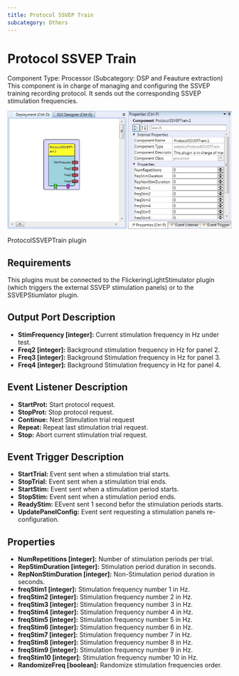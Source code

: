 ```yaml
---
title: Protocol SSVEP Train
subcategory: Others
---
```


# Protocol SSVEP Train

Component Type: Processor (Subcategory: DSP and Feauture extraction) This component is in charge of managing and configuring the SSVEP training recording protocol. It sends out the corresponding SSVEP stimulation frequencies.

![Screenshot: ProtocolSSVEPTrain plugin](./img/protocolssveptrain.jpg "Screenshot: ProtocolSSVEPTrain plugin")

ProtocolSSVEPTrain plugin

## Requirements

This plugins must be connected to the FlickeringLightStimulator plugin (which triggers the external SSVEP stimulation panels) or to the SSVEPStiumlator plugin.

## Output Port Description

- **StimFrequency \[integer\]:** Current stimulation frequency in Hz under test.
- **Freq2 \[integer\]:** Background stimulation frequency in Hz for panel 2.
- **Freq3 \[integer\]:** Background Stimulation frequency in Hz for panel 3.
- **Freq4 \[integer\]:** Background Stimulation frequency in Hz for panel 4.

## Event Listener Description

- **StartProt:** Start protocol request.
- **StopProt:** Stop protocol request.
- **Continue:** Next Stimulation trial request
- **Repeat:** Repeat last stimulation trial request.
- **Stop:** Abort current stimulation trial request.

## Event Trigger Description

- **StartTrial:** Event sent when a stimulation trial starts.
- **StopTrial:** Event sent when a stimulation trial ends.
- **StartStim:** Event sent when a stimulation period starts.
- **StopStim:** Event sent when a stimulation period ends.
- **ReadyStim:** EEvent sent 1 second befor the stimulation periods starts.
- **UpdatePanelConfig:** Event sent requesting a stimulation panels re-configuration.

## Properties

- **NumRepetitions \[integer\]:** Number of stimulation periods per trial.
- **RepStimDuration \[integer\]:** Stimulation period duration in seconds.
- **RepNonStimDuration \[integer\]:** Non-Stimulation period duration in seconds.
- **freqStim1 \[integer\]:** Stimulation frequency number 1 in Hz.
- **freqStim2 \[integer\]:** Stimulation frequency number 2 in Hz.
- **freqStim3 \[integer\]:** Stimulation frequency number 3 in Hz.
- **freqStim4 \[integer\]:** Stimulation frequency number 4 in Hz.
- **freqStim5 \[integer\]:** Stimulation frequency number 5 in Hz.
- **freqStim6 \[integer\]:** Stimulation frequency number 6 in Hz.
- **freqStim7 \[integer\]:** Stimulation frequency number 7 in Hz.
- **freqStim8 \[integer\]:** Stimulation frequency number 8 in Hz.
- **freqStim9 \[integer\]:** Stimulation frequency number 9 in Hz.
- **freqStim10 \[integer\]:** Stimulation frequency number 10 in Hz.
- **RandomizeFreq \[boolean\]:** Randomize stimulation frequencies order.
